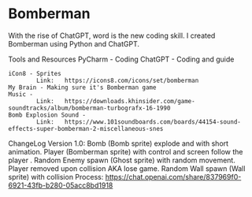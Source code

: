 # Bomberman
With the rise of ChatGPT, word is the new coding skill.
I created Bomberman using Python and ChatGPT.

Tools and Resources
	PyCharm - Coding
 	ChatGPT - Coding and guide
  	
  	iCon8 - Sprites
   			Link:	https://icons8.com/icons/set/bomberman
	My Brain - Making sure it's Bomberman game
 	Music - 
  			Link:	https://downloads.khinsider.com/game-soundtracks/album/bomberman-turbografx-16-1990
	Bomb Explosion Sound - 
 			Link: 	https://www.101soundboards.com/boards/44154-sound-effects-super-bomberman-2-miscellaneous-snes

ChangeLog
	Version 1.0: 
	   	Bomb (Bomb sprite) explode and with short animation. 
		Player (Bomberman sprite) with control and screen follow the player . 
	 	Random Enemy spawn (Ghost sprite) with random movement. Player removed upon collision AKA lose game.
	  	Random Wall spawn (Wall sprite) with collision
			Process:	https://chat.openai.com/share/837969f0-6921-43fb-b280-05acc8bd1918


